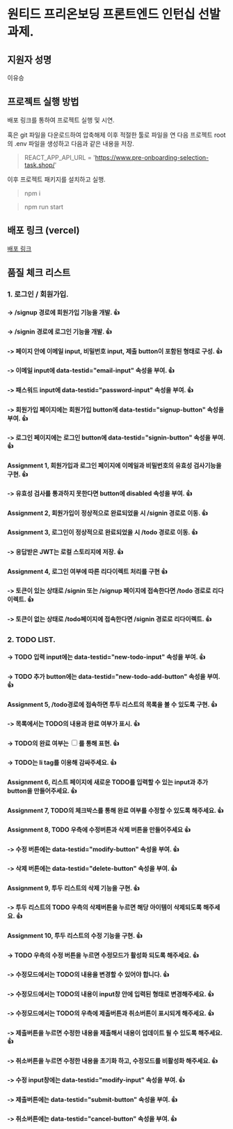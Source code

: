 # 원티드 프리온보딩 프론트엔드 인턴십 선발 과제.

## 지원자 성명
이유승

## 프로젝트 실행 방법
배포 링크를 통하여 프로젝트 실행 및 시연.

혹은 git 파일을 다운로드하여 압축해제 이후 적절한 툴로 파일을 연 다음 
프로젝트 root의 .env 파일을 생성하고 다음과 같은 내용을 저장.

> REACT_APP_API_URL = 'https://www.pre-onboarding-selection-task.shop/'

이후 프로젝트 패키지를 설치하고 실행.

> npm i

> npm run start

## 배포 링크 (vercel)
[배포 링크](https://lystodoappako.vercel.app/)

## 품질 체크 리스트

### 1. 로그인 / 회원가입.
#### -> /signup 경로에 회원가입 기능을 개발. 👍
#### -> /signin 경로에 로그인 기능을 개발. 👍
#### -> 페이지 안에 이메일 input, 비밀번호 input, 제출 button이 포함된 형태로 구성. 👍
#### -> 이메일 input에 data-testid="email-input" 속성을 부여. 👍
#### -> 패스워드 input에 data-testid="password-input" 속성을 부여. 👍
#### -> 회원가입 페이지에는 회원가입 button에 data-testid="signup-button" 속성을 부여. 👍
#### -> 로그인 페이지에는 로그인 button에 data-testid="signin-button" 속성을 부여. 👍

#### Assignment 1, 회원가입과 로그인 페이지에 이메일과 비밀번호의 유효성 검사기능을 구현. 👍
#### -> 유효성 검사를 통과하지 못한다면 button에 disabled 속성을 부여. 👍

#### Assignment 2, 회원가입이 정상적으로 완료되었을 시 /signin 경로로 이동. 👍

#### Assignment 3, 로그인이 정상적으로 완료되었을 시 /todo 경로로 이동. 👍
#### -> 응답받은 JWT는 로컬 스토리지에 저장. 👍

#### Assignment 4, 로그인 여부에 따른 리다이렉트 처리를 구현 👍
#### -> 토큰이 있는 상태로 /signin 또는 /signup 페이지에 접속한다면 /todo 경로로 리다이렉트. 👍
#### -> 토큰이 없는 상태로 /todo페이지에 접속한다면 /signin 경로로 리다이렉트. 👍

### 2. TODO LIST.
#### -> TODO 입력 input에는 data-testid="new-todo-input" 속성을 부여. 👍
#### -> TODO 추가 button에는 data-testid="new-todo-add-button" 속성을 부여. 👍

#### Assignment 5, /todo경로에 접속하면 투두 리스트의 목록을 볼 수 있도록 구현. 👍
#### -> 목록에서는 TODO의 내용과 완료 여부가 표시. 👍
#### -> TODO의 완료 여부는 <input type="checkbox" />를 통해 표현. 👍
#### -> TODO는 li tag를 이용해 감싸주세요. 👍

#### Assignment 6, 리스트 페이지에 새로운 TODO를 입력할 수 있는 input과 추가 button을 만들어주세요. 👍

#### Assignment 7, TODO의 체크박스를 통해 완료 여부를 수정할 수 있도록 해주세요. 👍

#### Assignment 8, TODO 우측에 수정버튼과 삭제 버튼을 만들어주세요 👍
#### -> 수정 버튼에는 data-testid="modify-button" 속성을 부여. 👍
#### -> 삭제 버튼에는 data-testid="delete-button" 속성을 부여. 👍

#### Assignment 9, 투두 리스트의 삭제 기능을 구현. 👍
#### -> 투두 리스트의 TODO 우측의 삭제버튼을 누르면 해당 아이템이 삭제되도록 해주세요. 👍

#### Assignment 10, 투두 리스트의 수정 기능을 구현. 👍
#### -> TODO 우측의 수정 버튼을 누르면 수정모드가 활성화 되도록 해주세요. 👍
#### -> 수정모드에서는 TODO의 내용을 변경할 수 있어야 합니다. 👍
#### -> 수정모드에서는 TODO의 내용이 input창 안에 입력된 형태로 변경해주세요. 👍
#### -> 수정모드에서는 TODO의 우측에 제출버튼과 취소버튼이 표시되게 해주세요. 👍
#### -> 제출버튼을 누르면 수정한 내용을 제출해서 내용이 업데이트 될 수 있도록 해주세요. 👍
#### -> 취소버튼을 누르면 수정한 내용을 초기화 하고, 수정모드를 비활성화 해주세요. 👍
#### -> 수정 input창에는 data-testid="modify-input" 속성을 부여. 👍
#### -> 제출버튼에는 data-testid="submit-button" 속성을 부여. 👍
#### -> 취소버튼에는 data-testid="cancel-button" 속성을 부여. 👍
